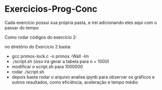 # Exercicios-Prog-Conc

Cada exercício possui sua própria pasta, e irei adicionando eles aqui com o passar do tempo

Como rodar códigos do exercício 2:

no diretório do Exercicio 2 basta:

* gcc primos-lock.c -o primos -Wall -lm
* ./script.sh (isso irá gerar a tabela para n = 1000)
* modificar o script.sh para 1000000
* rodar ./script.sh
* depois basta rodar o arquivo analise.ipynb para observar os gráficos e outros resultados, como eficiência, aceleração e tempo médio
